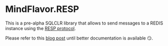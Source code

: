 # MindFlavor.RESP
This is a pre-alpha SQLCLR library that allows to send messages to a REDIS instance using the [RESP protocol](http://redis.io/topics/protocol).

Please refer to this [blog post](http://blogs.msdn.com/b/frcogno/archive/2014/11/14/microsoft-sql-server-meets-redis-an-elegant-logging-platform-at-your-doorstep.aspx) until better documentation is available :smirk:.
